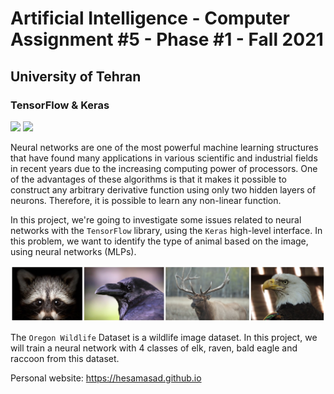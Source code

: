 # Artificial Intelligence - Computer Assignment #5 - Phase #1 - Fall 2021
## University of Tehran
### TensorFlow & Keras

<img src='https://upload.wikimedia.org/wikipedia/commons/thumb/2/2d/Tensorflow_logo.svg/1200px-Tensorflow_logo.svg.png' width=100 /> <img src='https://upload.wikimedia.org/wikipedia/commons/thumb/a/ae/Keras_logo.svg/1200px-Keras_logo.svg.png' width=100 />

Neural networks are one of the most powerful machine learning structures that have found many applications in various scientific and industrial fields in recent years due to the increasing computing power of processors. One of the advantages of these algorithms is that it makes it possible to construct any arbitrary derivative function using only two hidden layers of neurons. Therefore, it is possible to learn any non-linear function. 

In this project, we're going to investigate some issues related to neural networks with the `TensorFlow` library, using the `Keras` high-level interface. In this problem, we want to identify the type of animal based on the image, using neural networks (MLPs).

<img src='https://github.com/HesamAsad/AI-Fall2021-CA5-p2-TensorFlow-Keras/blob/master/Oregon%20WildLife.jpg?raw=true' width=600>

The `Oregon Wildlife` Dataset is a wildlife image dataset. In this project, we will train a neural network with 4 classes of elk, raven, bald eagle and raccoon from this dataset.

Personal website: https://hesamasad.github.io
